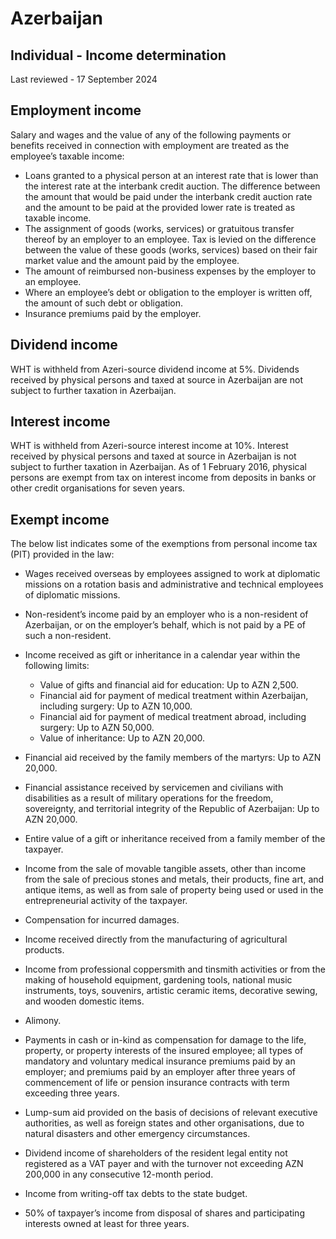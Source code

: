 # Azerbaijan
## Individual - Income determination
Last reviewed - 17 September 2024
## Employment income
Salary and wages and the value of any of the following payments or benefits received in connection with employment are treated as the employee’s taxable income:
  * Loans granted to a physical person at an interest rate that is lower than the interest rate at the interbank credit auction. The difference between the amount that would be paid under the interbank credit auction rate and the amount to be paid at the provided lower rate is treated as taxable income.
  * The assignment of goods (works, services) or gratuitous transfer thereof by an employer to an employee. Tax is levied on the difference between the value of these goods (works, services) based on their fair market value and the amount paid by the employee.
  * The amount of reimbursed non-business expenses by the employer to an employee.
  * Where an employee’s debt or obligation to the employer is written off, the amount of such debt or obligation.
  * Insurance premiums paid by the employer.


## Dividend income
WHT is withheld from Azeri-source dividend income at 5%. Dividends received by physical persons and taxed at source in Azerbaijan are not subject to further taxation in Azerbaijan.
## Interest income
WHT is withheld from Azeri-source interest income at 10%. Interest received by physical persons and taxed at source in Azerbaijan is not subject to further taxation in Azerbaijan.
As of 1 February 2016, physical persons are exempt from tax on interest income from deposits in banks or other credit organisations for seven years.
## Exempt income
The below list indicates some of the exemptions from personal income tax (PIT) provided in the law:
  * Wages received overseas by employees assigned to work at diplomatic missions on a rotation basis and administrative and technical employees of diplomatic missions.
  * Non-resident’s income paid by an employer who is a non-resident of Azerbaijan, or on the employer’s behalf, which is not paid by a PE of such a non-resident.
  * Income received as gift or inheritance in a calendar year within the following limits:
    * Value of gifts and financial aid for education: Up to AZN 2,500.
    * Financial aid for payment of medical treatment within Azerbaijan, including surgery: Up to AZN 10,000.
    * Financial aid for payment of medical treatment abroad, including surgery: Up to AZN 50,000.
    * Value of inheritance: Up to AZN 20,000.
  * Financial aid received by the family members of the martyrs: Up to AZN 20,000.
  * Financial assistance received by servicemen and civilians with disabilities as a result of military operations for the freedom, sovereignty, and territorial integrity of the Republic of Azerbaijan: Up to AZN 20,000.
  * Entire value of a gift or inheritance received from a family member of the taxpayer.
  * Income from the sale of movable tangible assets, other than income from the sale of precious stones and metals, their products, fine art, and antique items, as well as from sale of property being used or used in the entrepreneurial activity of the taxpayer.
  * Compensation for incurred damages.
  * Income received directly from the manufacturing of agricultural products.
  * Income from professional coppersmith and tinsmith activities or from the making of household equipment, gardening tools, national music instruments, toys, souvenirs, artistic ceramic items, decorative sewing, and wooden domestic items.
  * Alimony.
  * Payments in cash or in-kind as compensation for damage to the life, property, or property interests of the insured employee; all types of mandatory and voluntary medical insurance premiums paid by an employer; and premiums paid by an employer after three years of commencement of life or pension insurance contracts with term exceeding three years.
  * Lump-sum aid provided on the basis of decisions of relevant executive authorities, as well as foreign states and other organisations, due to natural disasters and other emergency circumstances.
  * Dividend income of shareholders of the resident legal entity not registered as a VAT payer and with the turnover not exceeding AZN 200,000 in any consecutive 12-month period.


  * Income from writing-off tax debts to the state budget.
  * 50% of taxpayer’s income from disposal of shares and participating interests owned at least for three years.


